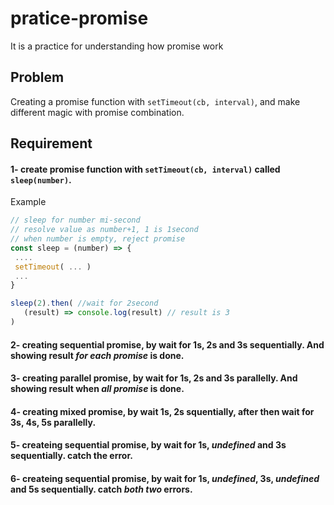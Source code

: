 # pratice-promise
It is a practice for understanding how promise work

## Problem
Creating a promise function with `setTimeout(cb, interval)`, and make different magic with promise combination.


## Requirement 

#### 1- create promise function with `setTimeout(cb, interval)` called `sleep(number)`.

Example
```js
// sleep for number mi-second
// resolve value as number+1, 1 is 1second
// when number is empty, reject promise
const sleep = (number) => {
 ....
 setTimeout( ... )
 ...
}

sleep(2).then( //wait for 2second
   (result) => console.log(result) // result is 3
) 
```

#### 2- creating sequential promise, by wait for 1s, 2s and 3s sequentially. And showing result __*for each promise*__  is done.

#### 3- creating parallel promise, by wait for 1s, 2s and 3s parallelly. And showing result when __*all promise*__ is done.

#### 4- creating mixed promise, by wait 1s, 2s squentially, after then wait for 3s, 4s, 5s parallelly. 

#### 5- createing sequential promise, by wait for 1s, __*undefined*__ and 3s sequentially. catch the error.

#### 6- createing sequential promise, by wait for 1s, __*undefined*__, 3s, __*undefined*__ and 5s sequentially. catch _**both two**_ errors.
